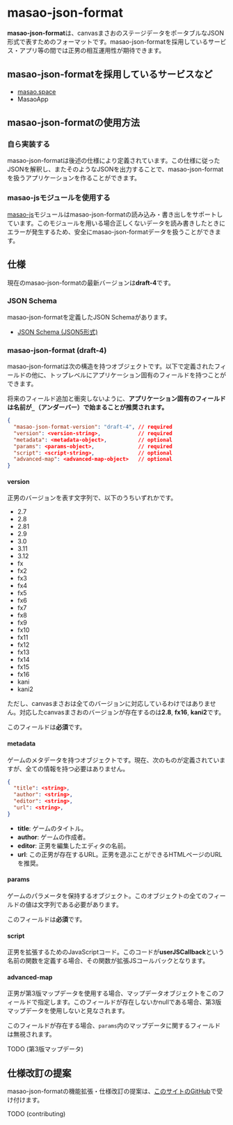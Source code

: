 # masao-json-format

**masao-json-format**は、canvasまさおのステージデータをポータブルなJSON形式で表すためのフォーマットです。masao-json-formatを採用しているサービス・アプリ等の間では正男の相互運用性が期待できます。

## masao-json-formatを採用しているサービスなど

* [masao.space](https://masao.space/)
* MasaoApp

## masao-json-formatの使用方法

### 自ら実装する
masao-json-formatは後述の仕様により定義されています。この仕様に従ったJSONを解釈し、またそのようなJSONを出力することで、masao-json-formatを扱うアプリケーションを作ることができます。

### masao-jsモジュールを使用する
[masao-js](/masao-js/)モジュールはmasao-json-formatの読み込み・書き出しをサポートしています。このモジュールを用いる場合正しくないデータを読み書きしたときにエラーが発生するため、安全にmasao-json-formatデータを扱うことができます。


## 仕様

現在のmasao-json-formatの最新バージョンは**draft-4**です。

### JSON Schema
masao-json-formatを定義したJSON Schemaがあります。

- [JSON Schema (JSON5形式)](./format-schema.json5)

### masao-json-format (draft-4)
masao-json-formatは次の構造を持つオブジェクトです。以下で定義されたフィールドの他に、トップレベルにアプリケーション固有のフィールドを持つことができます。

将来のフィールド追加と衝突しないように、**アプリケーション固有のフィールドは名前が`_`（アンダーバー）で始まることが推奨されます。**

```json
{
  "masao-json-format-version": "draft-4", // required
  "version": <version-string>,            // required
  "metadata": <metadata-object>,          // optional
  "params": <params-object>,              // required
  "script": <script-string>,              // optional
  "advanced-map": <advanced-map-object>   // optional
}
```

#### version
正男のバージョンを表す文字列で、以下のうちいずれかです。

- 2.7
- 2.8
- 2.81
- 2.9
- 3.0
- 3.11
- 3.12
- fx
- fx2
- fx3
- fx4
- fx5
- fx6
- fx7
- fx8
- fx9
- fx10
- fx11
- fx12
- fx13
- fx14
- fx15
- fx16
- kani
- kani2

ただし、canvasまさおは全てのバージョンに対応しているわけではありません。対応したcanvasまさおのバージョンが存在するのは**2.8**, **fx16**, **kani2**です。

このフィールドは**必須**です。

#### metadata
ゲームのメタデータを持つオブジェクトです。現在、次のものが定義されていますが、全ての情報を持つ必要はありません。

```json
{
  "title": <string>,
  "author": <string>,
  "editor": <string>,
  "url": <string>,
}
```

- **title**: ゲームのタイトル。
- **author**: ゲームの作成者。
- **editor**: 正男を編集したエディタの名前。
- **url**: この正男が存在するURL。正男を遊ぶことができるHTMLページのURLを推奨。

#### params
ゲームのパラメータを保持するオブジェクト。このオブジェクトの全てのフィールドの値は文字列である必要があります。

このフィールドは**必須**です。

#### script
正男を拡張するためのJavaScriptコード。このコードが**userJSCallback**という名前の関数を定義する場合、その関数が拡張JSコールバックとなります。

#### advanced-map
正男が第3版マップデータを使用する場合、マップデータオブジェクトをこのフィールドで指定します。このフィールドが存在しないかnullである場合、第3版マップデータを使用しないと見なされます。

このフィールドが存在する場合、`params`内のマップデータに関するフィールドは無視されます。

TODO (第3版マップデータ)

## 仕様改訂の提案
masao-json-formatの機能拡張・仕様改訂の提案は、[このサイトのGitHub](https://github.com/uhyo/spec-masao)で受け付けます。

TODO (contributing)

